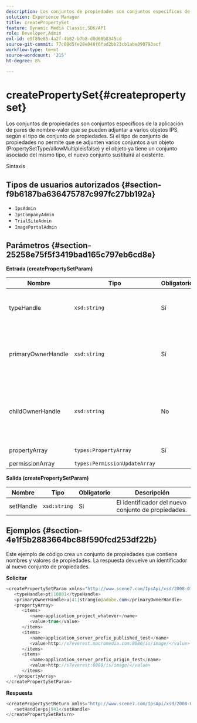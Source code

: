 ```yaml
---
description: Los conjuntos de propiedades son conjuntos específicos de la aplicación de pares de nombre-valor que se pueden adjuntar a varios objetos IPS, según el tipo de conjunto de propiedades. Si el tipo de conjunto de propiedades no permite que se adjunten varios conjuntos a un objeto (PropertySetType/allowMultipleisfalse) y el objeto ya tiene un conjunto asociado del mismo tipo, el nuevo conjunto sustituirá al existente.
solution: Experience Manager
title: createPropertySet
feature: Dynamic Media Classic,SDK/API
role: Developer,Admin
exl-id: e9f85e65-4a2f-4b82-b7b8-d0d60b8345cd
source-git-commit: 77c88d5fe20e048f6fad2bb23cb1abe090793acf
workflow-type: tm+mt
source-wordcount: '215'
ht-degree: 8%

---
```


# createPropertySet{#createpropertyset}

Los conjuntos de propiedades son conjuntos específicos de la aplicación de pares de nombre-valor que se pueden adjuntar a varios objetos IPS, según el tipo de conjunto de propiedades. Si el tipo de conjunto de propiedades no permite que se adjunten varios conjuntos a un objeto (PropertySetType/allowMultipleisfalse) y el objeto ya tiene un conjunto asociado del mismo tipo, el nuevo conjunto sustituirá al existente.

Sintaxis

## Tipos de usuarios autorizados {#section-f9b6187ba636475787c997fc27bb192a}

* `IpsAdmin`
* `IpsCompanyAdmin`
* `TrialSiteAdmin`
* `ImagePortalAdmin`

## Parámetros {#section-25258e75f5f3419bad165c797eb6cd8e}

**Entrada (createPropertySetParam)**

| Nombre | Tipo | Obligatorio | Descripción |
|---|---|---|---|
| typeHandle | `xsd:string` | Sí | El identificador del tipo de conjunto de propiedades. |
| primaryOwnerHandle | `xsd:string` | Sí | El identificador del propietario principal del conjunto de propiedades. |
| childOwnerHandle | `xsd:string` | No | El identificador del propietario secundario del conjunto de propiedades. |
| propertyArray | `types:PropertyArray` | Sí | Matriz de propiedades. |
| permissionArray | `types:PermissionUpdateArray` |  |  |

**Salida (createPropertySetParam)**

| Nombre | Tipo | Obligatorio | Descripción |
|---|---|---|---|
| setHandle | `xsd:string` | Sí | El identificador del nuevo conjunto de propiedades. |

## Ejemplos {#section-4e1f5b2883664bc88f590fcd253df22b}

Este ejemplo de código crea un conjunto de propiedades que contiene nombres y valores de propiedades. La respuesta devuelve un identificador al nuevo conjunto de propiedades.

**Solicitar**

```java
<createPropertySetParam xmlns="http://www.scene7.com/IpsApi/xsd/2008-01-15">
   <typeHandle>pt|10801</typeHandle>
   <primaryOwnerHandle>u|41|strangio@adobe.com</primaryOwnerHandle>
   <propertyArray>
      <items>
         <name>application_project_whatever</name>
         <value>true</value>
      </items>
      <items>
         <name>application_server_prefix_published_test</name>
         <value>http://s7everest.macromedia.com:8080/is/image/</value>
      </items>
      <items>
         <name>application_server_prefix_origin_test</name>
         <value>http://s7everest:8080/is/image/</value>
      </items>
   </propertyArray>
</createPropertySetParam>
```

**Respuesta**

```java
<createPropertySetReturn xmlns="http://www.scene7.com/IpsApi/xsd/2008-01-15">
   <setHandle>ps|941</setHandle>
</createPropertySetReturn>
```
